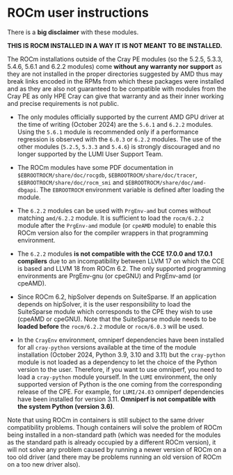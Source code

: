 # ROCm user instructions

There is a **big disclaimer** with these modules.

**THIS IS ROCM INSTALLED IN A WAY IT IS NOT MEANT TO BE INSTALLED.**

The ROCm installations outside of the Cray PE modules (so the 5.2.5, 5.3.3,
5.4.6, 5.6.1 and 6.2.2 modules) come **without any warranty nor support** as
they are not installed in the proper directories suggested by AMD thus may break
links encoded in the RPMs from which these packages were installed and as they
are also not guaranteed to be compatible with modules from the Cray PE as
only HPE Cray can give that warranty and as their inner working and precise
requirements is not public. 

-   The only modules officially supported by the current AMD GPU driver at the
    time of writing (October 2024) are the `5.6.1` and `6.2.2` modules. Using
    the `5.6.1` module is recommended only if a performance regression is
    observed with the `6.0.3` or `6.2.2` modules. The use of the other modules
    (`5.2.5`, `5.3.3` and `5.4.6`) is strongly discouraged and no longer
    supported by the LUMI User Support Team.

-   The ROCm modules have some PDF documentation in
    `$EBROOTROCM/share/doc/rocgdb`, `$EBROOTROCM/share/doc/tracer`,
    `$EBROOTROCM/share/doc/rocm_smi` and `$EBROOTROCM/share/doc/amd-dbgapi`. The
    `EBROOTROCM` environment variable is defined after loading the module.
    
-   The `6.2.2` modules can be used with `PrgEnv-amd` but comes without matching
    `amd/6.2.2` module. It is sufficient to load the `rocm/6.2.2` module after
    the `PrgEnv-amd` module (or `cpeAMD` module) to enable this ROCm version
    also for the compiler wrappers in that programming environment.

-   The `6.2.2` modules **is not compatible with the CCE 17.0.0 and 17.0.1
    compilers** due to an incompatibility between LLVM 17 on which the CCE is
    based and LLVM 18 from ROCm 6.2. The only supported programming environments
    are PrgEnv-gnu (or cpeGNU) and PrgEnv-amd (or cpeAMD).

-   Since ROCm 6.2, hipSolver depends on SuiteSparse. If an application depends
    on hipSolver, it is the user responsibility to load the SuiteSparse module
    which corresponds to the CPE they wish to use (cpeAMD or cpeGNU). Note that
    the SuiteSparse module needs to be **loaded before** the `rocm/6.2.2` module
    or `rocm/6.0.3` will be used.

-   In the `CrayEnv` environment, omniperf dependencies have been installed for
    all `cray-python` versions available at the time of the module installation
    (October 2024, Python 3.9, 3.10 and 3.11) but the `cray-python` module is
    not loaded as a dependency to let the choice of the Python version to the
    user. Therefore, if you want to use omniperf, you need to load a
    `cray-python` module yourself. In the `LUMI` environment, the only supported
    version of Python is the one coming from the corresponding release of the
    CPE. For example, for `LUMI/24.03` omniperf dependencies have been installed
    for version 3.11. **Omniperf is not compatible with the system Python
    (version 3.6)**.

Note that using ROCm in containers is still subject to the same driver
compatibility problems. Though containers will solve the problem of ROCm being
installed in a non-standard path (which was needed for the modules as the
standard path is already occupied by a different ROCm version), it will not
solve any problem caused by running a newer version of ROCm on a too old driver
(and there may be problems running an old version of ROCm on a too new driver
also).
